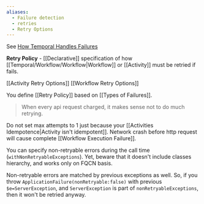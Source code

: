 ```yaml
---
aliases:
  - Failure detection
  - retries
  - Retry Options
---
```

See [How Temporal Handles Failures](https://docs.temporal.io/encyclopedia/event-history/event-history-dotnet#How-History-Replay-Provides-Durable-Execution)

**Retry Policy** - [[Declarative]] specification of how [[Temporal/Workflow/Workflow|Workflow]] or [[Activity]] must be retried if fails.

[[Activity Retry Options]]
[[Workflow Retry Options]]

You define [[Retry Policy]] based on [[Types of Failures]].

> When every api request charged, it makes sense not to do much retrying.

Do not set max attempts to 1 just because your [[Activities Idempotence|Activity isn't idempotent]]. Network crash before http request will cause complete [[Workflow Execution Failure]].

You can specify non-retryable errors during the call time (`withNonRetryableExceptions`). Yet, beware that it doesn't include classes hierarchy, and works only on FQCN basis. 

Non-retryable errors are matched by previous exceptions as well. So, if you throw `ApplicationFailure(nonRetryable:false)` with previous `$e=ServerException`, and `ServerException` is part of `nonRetryableExceptions`, then it won't be retried anyway.


